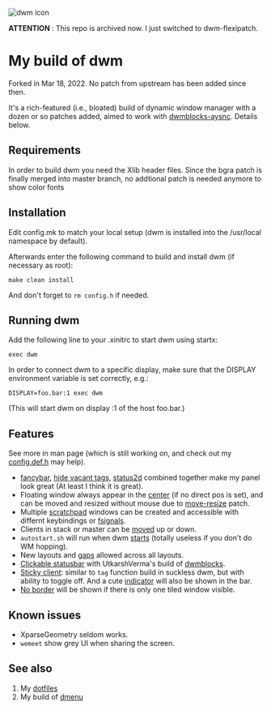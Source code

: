 ![dwm icon](dwm.png "icon")

**ATTENTION** : This repo is archived now. I just switched to dwm-flexipatch.

# My build of dwm
Forked in Mar 18, 2022. No patch from upstream has been added since then.

It's a rich-featured (i.e., bloated) build of dynamic window manager with a
dozen or so patches added, aimed to work with
[dwmblocks-aysnc](https://github.com/UtkarshVerma/dwmblocks-async). Details
below.

## Requirements 

In order to build dwm you need the Xlib header files. Since the bgra patch is
finally merged into master branch, no addtional patch is needed anymore to show
color fonts


## Installation
Edit config.mk to match your local setup (dwm is installed into
the /usr/local namespace by default).

Afterwards enter the following command to build and install dwm (if
necessary as root):
```
make clean install
```

And don't forget to `rm config.h` if needed.

## Running dwm
Add the following line to your .xinitrc to start dwm using startx:
```
exec dwm
```
In order to connect dwm to a specific display, make sure that
the DISPLAY environment variable is set correctly, e.g.:
```
DISPLAY=foo.bar:1 exec dwm
```
(This will start dwm on display :1 of the host foo.bar.)

## Features
See more in man page (which is still working on, and check out my
[config.def.h](config.def.h) may help).

* [fancybar](https://dwm.suckless.org/patches/fancybar/), [hide vacant
  tags](https://dwm.suckless.org/patches/hide_vacant_tags/),
  [status2d](https://dwm.suckless.org/patches/status2d/) combined together make
  my panel look great (At least I think it is great).
* Floating window always appear in the
  [center](https://dwm.suckless.org/patches/alwayscenter/) (if no direct pos is
  set), and can be moved and resized without mouse due to
  [move-resize](https://dwm.suckless.org/patches/moveresize/) patch.
* Multiple [scratchpad](https://dwm.suckless.org/patches/namedscratchpads/)
  windows can be created and accessible with differnt keybindings or
  [fsignals](https://dwm.suckless.org/patches/fsignal/).
* Clients in stack or master can be
  [moved](https://dwm.suckless.org/patches/inplacerotate/) up or down.
* `autostart.sh` will run when dwm
  [starts](https://dwm.suckless.org/patches/autostart/) (totally useless if you
  don't do WM hopping).
* New layouts and [gaps](https://dwm.suckless.org/patches/vanitygaps/) allowed
  across all layouts.
* [Clickable statusbar](https://dwm.suckless.org/patches/statuscmd/) with
  UtkarshVerma's build of
  [dwmblocks](https://github.com/UtkarshVerma/dwmblocks-async).
* [Sticky client](https://dwm.suckless.org/patches/sticky/): similar to `tag`
  function build in suckless dwm, but with ability to toggle off. And a cute
  [indicator](https://dwm.suckless.org/patches/stickyindicator/) will also be
  shown in the bar.
* [No border](https://dwm.suckless.org/patches/noborder/) will be shown if
  there is only one tiled window visible.

## Known issues
* XparseGeometry seldom works.
* `wemeet` show grey UI when sharing the screen.

## See also
1. My [dotfiles](https://github.com/yuandi42/dotfiles)
1. My build of [dmenu](https://github.com/yuandi42/dmenu-yuandi42)
